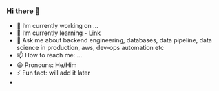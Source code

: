 ### Hi there 👋

- 🔭 I’m currently working on ...
- 🌱 I’m currently learning - [Link](https://www.notion.so/b5b4b75a130f4e9db5fcabed50f7750f?v=40bbd11a1be244549563924afd17634e)
- 💬 Ask me about backend engineering, databases, data pipeline, data science in production, aws, dev-ops automation etc 
- 📫 How to reach me: ...
- 😄 Pronouns: He/Him
- ⚡ Fun fact: will add it later
- 
 
